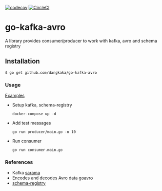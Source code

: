 [![codecov](https://codecov.io/gh/dangkaka/go-kafka-avro/branch/master/graph/badge.svg)](https://codecov.io/gh/dangkaka/go-kafka-avro) [![CircleCI](https://circleci.com/gh/dangkaka/go-kafka-avro.svg?style=svg)](https://circleci.com/gh/dangkaka/go-kafka-avro)

# go-kafka-avro

A library provides consumer/producer to work with kafka, avro and schema registry

## Installation

```
$ go get github.com/dangkaka/go-kafka-avro
```

### Usage

[Examples](./examples)


* Setup kafka, schema-registry
    ```
    docker-compose up -d
    ```
    
* Add test messages
    ```
    go run producer/main.go -n 10
    ```
    
* Run consumer
    ```
    go run consumer.main.go
    ```
    
### References

* Kafka [sarama](https://github.com/Shopify/sarama)
* Encodes and decodes Avro data [goavro](https://github.com/linkedin/goavro)
* [schema-registry](https://github.com/confluentinc/schema-registry)
